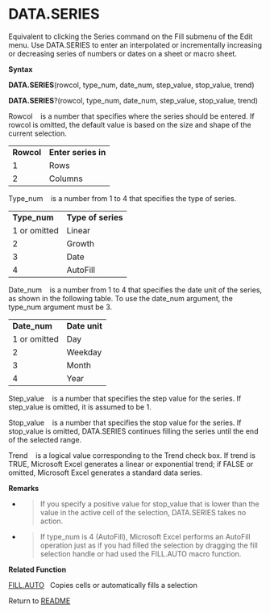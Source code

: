 # DATA.SERIES

Equivalent to clicking the Series command on the Fill submenu of the
Edit menu. Use DATA.SERIES to enter an interpolated or incrementally
increasing or decreasing series of numbers or dates on a sheet or macro
sheet.

**Syntax**

**DATA.SERIES**(rowcol, type\_num, date\_num, step\_value, stop\_value,
trend)

**DATA.SERIES**?(rowcol, type\_num, date\_num, step\_value, stop\_value,
trend)

Rowcol&nbsp;&nbsp;&nbsp;&nbsp;is a number that specifies where the
series should be entered. If rowcol is omitted, the default value is
based on the size and shape of the current selection.

|            |                     |
| ---------- | ------------------- |
| **Rowcol** | **Enter series in** |
| 1          | Rows                |
| 2          | Columns             |

Type\_num&nbsp;&nbsp;&nbsp;&nbsp;is a number from 1 to 4 that specifies
the type of series.

|               |                    |
| ------------- | ------------------ |
| **Type\_num** | **Type of series** |
| 1 or omitted  | Linear             |
| 2             | Growth             |
| 3             | Date               |
| 4             | AutoFill           |

Date\_num&nbsp;&nbsp;&nbsp;&nbsp;is a number from 1 to 4 that specifies
the date unit of the series, as shown in the following table. To use the
date\_num argument, the type\_num argument must be 3.

|               |               |
| ------------- | ------------- |
| **Date\_num** | **Date unit** |
| 1 or omitted  | Day           |
| 2             | Weekday       |
| 3             | Month         |
| 4             | Year          |

Step\_value&nbsp;&nbsp;&nbsp;&nbsp;is a number that specifies the step
value for the series. If step\_value is omitted, it is assumed to be 1.

Stop\_value&nbsp;&nbsp;&nbsp;&nbsp;is a number that specifies the stop
value for the series. If stop\_value is omitted, DATA.SERIES continues
filling the series until the end of the selected range.

Trend&nbsp;&nbsp;&nbsp;&nbsp;is a logical value corresponding to the
Trend check box. If trend is TRUE, Microsoft Excel generates a linear or
exponential trend; if FALSE or omitted, Microsoft Excel generates a
standard data series.

**Remarks**

  - > If you specify a positive value for stop\_value that is lower than
    > the value in the active cell of the selection, DATA.SERIES takes
    > no action.

  - > If type\_num is 4 (AutoFill), Microsoft Excel performs an AutoFill
    > operation just as if you had filled the selection by dragging the
    > fill selection handle or had used the FILL.AUTO macro function.


**Related Function**

[FILL.AUTO](FILL.AUTO.md)&nbsp;&nbsp;&nbsp;Copies cells or automatically fills a
selection



Return to [README](README.md)

